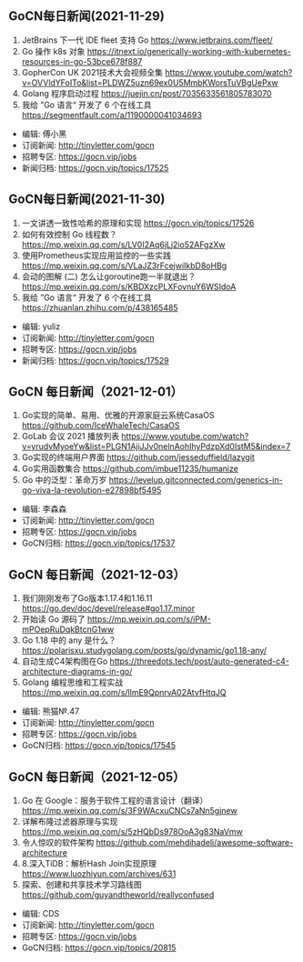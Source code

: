 ## GoCN每日新闻(2021-11-29)

1. JetBrains 下一代 IDE fleet 支持 Go https://www.jetbrains.com/fleet/
2. Go 操作 k8s 对象 https://itnext.io/generically-working-with-kubernetes-resources-in-go-53bce678f887
3. GopherCon UK 2021技术大会视频全集 https://www.youtube.com/watch?v=OVVldYFoITo&list=PLDWZ5uzn69ex0U5MmbKWorsTuVBgUePxw
4. Golang 程序启动过程 https://juejin.cn/post/7035633561805783070
5. 我给 ”Go 语言“ 开发了 6 个在线工具 https://segmentfault.com/a/1190000041034693

* 编辑: 傅小黑
* 订阅新闻: http://tinyletter.com/gocn
* 招聘专区: https://gocn.vip/jobs
* 新闻归档: https://gocn.vip/topics/17525

## GoCN每日新闻(2021-11-30)

1. 一文讲透一致性哈希的原理和实现 https://gocn.vip/topics/17526
2. 如何有效控制 Go 线程数？ https://mp.weixin.qq.com/s/LV0I2Aq6jLj2io52AFgzXw
3. 使用Prometheus实现应用监控的一些实践 https://mp.weixin.qq.com/s/VLaJZ3rFcejwiIkbD8oHBg
4. 会动的图解 (二) 怎么让goroutine跑一半就退出？ https://mp.weixin.qq.com/s/KBDXzcPLXFovnuY6WSIdoA
5. 我给 ”Go 语言“ 开发了 6 个在线工具 https://zhuanlan.zhihu.com/p/438165485

* 编辑: yuliz
* 订阅新闻: http://tinyletter.com/gocn
* 招聘专区: https://gocn.vip/jobs
* 新闻归档: https://gocn.vip/topics/17529

## GoCN 每日新闻（2021-12-01）

1. Go实现的简单、易用、优雅的开源家庭云系统CasaOS https://github.com/IceWhaleTech/CasaOS
2. GoLab 会议 2021 播放列表 https://www.youtube.com/watch?v=yrudvMyoeYw&list=PLGN1AjiJJv0nelnAohIhyPdzpXd0IstM5&index=7
3. Go实现的终端用户界面 https://github.com/jesseduffield/lazygit
4. Go实用函数集合 https://github.com/imbue11235/humanize
5. Go 中的泛型：革命万岁 https://levelup.gitconnected.com/generics-in-go-viva-la-revolution-e27898bf5495

* 编辑: 李森森
* 订阅新闻: http://tinyletter.com/gocn
* 招聘专区: https://gocn.vip/jobs
* GoCN归档: https://gocn.vip/topics/17537

## GoCN 每日新闻（2021-12-03）

1. 我们刚刚发布了Go版本1.17.4和1.16.11 https://go.dev/doc/devel/release#go1.17.minor
2. 开始读 Go 源码了 https://mp.weixin.qq.com/s/iPM-mPOepRuDqkBtcnG1ww
3. Go 1.18 中的 any 是什么？ https://polarisxu.studygolang.com/posts/go/dynamic/go1.18-any/
4. 自动生成C4架构图在Go https://threedots.tech/post/auto-generated-c4-architecture-diagrams-in-go/
5. Golang 编程思维和工程实战 https://mp.weixin.qq.com/s/llmE9QpnrvA02AtvfHtqJQ

* 编辑: 熊猫№.47
* 订阅新闻: http://tinyletter.com/gocn
* 招聘专区: https://gocn.vip/jobs
* GoCN归档: https://gocn.vip/topics/17545

## GoCN 每日新闻（2021-12-05）

1. Go 在 Google：服务于软件工程的语言设计（翻译） https://mp.weixin.qq.com/s/3F9WAcxuCNCs7aNn5gjnew
2. 详解布隆过滤器原理与实现 https://mp.weixin.qq.com/s/5zHQbDs978OoA3g83NaVmw
3. 令人惊叹的软件架构 https://github.com/mehdihadeli/awesome-software-architecture
4. 8.深入TiDB：解析Hash Join实现原理 https://www.luozhiyun.com/archives/631
5. 探索、创建和共享技术学习路线图 https://github.com/guyandtheworld/reallyconfused

* 编辑: CDS
* 订阅新闻: http://tinyletter.com/gocn
* 招聘专区: https://gocn.vip/jobs
* GoCN归档: https://gocn.vip/topics/20815
